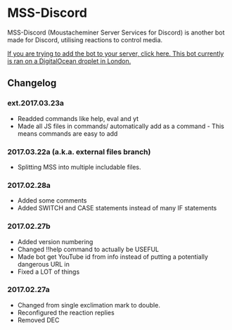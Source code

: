 # MSS-Discord

MSS-Discord (Moustacheminer Server Services for Discord) is another bot made for Discord, utilising reactions to control media.

[If you are trying to add the bot to your server, click here. This bot currently is ran on a DigitalOcean droplet in London.](https://discordapp.com/oauth2/authorize?&client_id=257547382277931009&scope=bot&permissions=70765632)


## Changelog
### ext.2017.03.23a

- Readded commands like help, eval and yt
- Made all JS files in commands/ automatically add as a command - This means commands are easy to add

### 2017.03.22a (a.k.a. external files branch)

- Splitting MSS into multiple includable files.

### 2017.02.28a

- Added some comments
- Added SWITCH and CASE statements instead of many IF statements

### 2017.02.27b

- Added version numbering
- Changed !!help command to actually be USEFUL
- Made bot get YouTube id from info instead of putting a potentially dangerous URL in
- Fixed a LOT of things

### 2017.02.27a

- Changed from single exclimation mark to double.
- Reconfigured the reaction replies
- Removed DEC